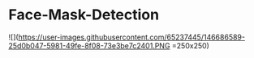 # Face-Mask-Detection

![](https://user-images.githubusercontent.com/65237445/146686589-25d0b047-5981-49fe-8f08-73e3be7c2401.PNG =250x250)

